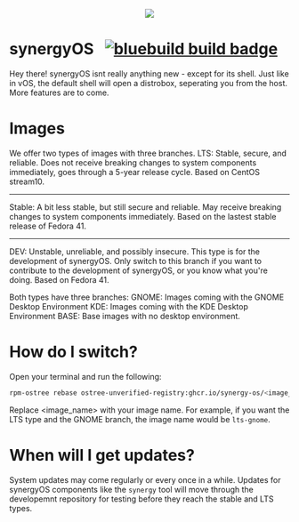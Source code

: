 <p align="center">
  <img src="https://github.com/user-attachments/assets/1f92eb70-2c56-4dd5-83c8-d7c0e933ea44" />
</p>

# synergyOS &nbsp; [![bluebuild build badge](https://github.com/certifiedfoolio/synergyos/actions/workflows/build.yml/badge.svg)](https://github.com/certifiedfoolio/synergyos/actions/workflows/build.yml)
Hey there!
synergyOS isnt really anything new - except for its shell.
Just like in vOS, the default shell will open a distrobox, seperating you from the host.
More features are to come.

# Images
We offer two types of images with three branches.
LTS: Stable, secure, and reliable. Does not receive breaking changes to system components immediately,
     goes through a 5-year release cycle. Based on CentOS stream10.
______________
Stable: A bit less stable, but still secure and reliable. May receive breaking changes to system components immediately.
     Based on the lastest stable release of Fedora 41.
______________
DEV: Unstable, unreliable, and possibly insecure. This type is for the development of synergyOS.
     Only switch to this branch if you want to contribute to the development of synergyOS, or you know what you're doing.
     Based on Fedora 41.

Both types have three branches:
  GNOME: Images coming with the GNOME Desktop Environment
  KDE: Images coming with the KDE Desktop Environment
  BASE: Base images with no desktop environment.

# How do I switch?
Open your terminal and run the following:
```bash
rpm-ostree rebase ostree-unverified-registry:ghcr.io/synergy-os/<image_name>
```
Replace <image_name> with your image name.
For example, if you want the LTS type and the GNOME branch, the image name would be `lts-gnome`.

# When will I get updates?
System updates may come regularly or every once in a while.
Updates for synergyOS components like the `synergy` tool will move through
the developemnt repository for testing before they reach the stable and LTS types.
